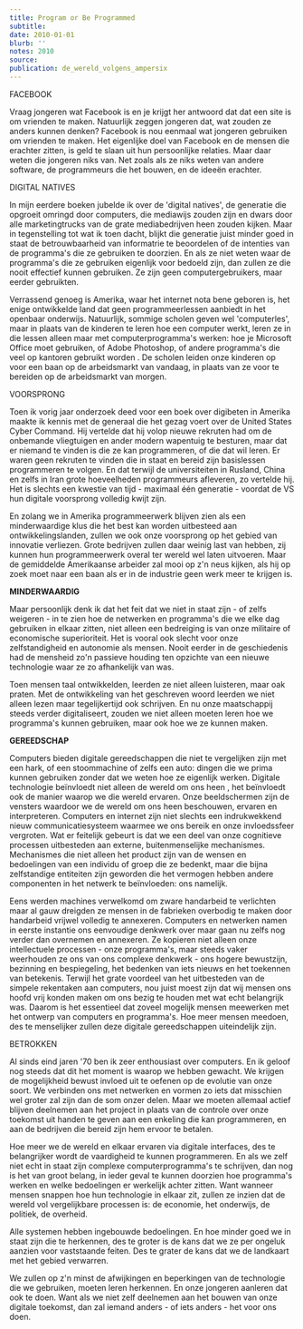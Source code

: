 ```yaml
---
title: Program or Be Programmed
subtitle:
date: 2010-01-01
blurb: ''
notes: 2010
source:
publication: de_wereld_volgens_ampersix
---
```


FACEBOOK

Vraag jongeren wat Facebook is en je krijgt her antwoord dat dat een site is om vrienden te maken. Natuurlijk zeggen jongeren dat, wat zouden ze anders kunnen denken? Facebook is nou eenmaal wat jongeren gebruiken om vrienden te maken. Het eigenlijke doel van Facebook en de mensen die erachter zitten, is geld te slaan uit hun persoonlijke relaties. Maar daar weten die jongeren niks van. Net zoals als ze niks weten van andere software, de programmeurs die het bouwen, en de ideeën erachter.

DIGITAL NATIVES

In mijn eerdere boeken jubelde ik over de 'digital natives', de generatie die opgroeit omringd door computers, die mediawijs zouden zijn en dwars door alle marketingtrucks van de grate mediabedrijven heen zouden kijken. Maar in tegenstelling tot wat ik toen dacht, blijkt die generatie juist minder goed in staat de betrouwbaarheid van informatrie te beoordelen of de intenties van de programma's die ze gebruiken te doorzien. En als ze niet weten waar de programma's die ze gebruiken eigenlijk voor bedoeld zijn, dan zullen ze die nooit effectief kunnen gebruiken. Ze zijn geen computergebruikers, maar eerder gebruikten.

Verrassend genoeg is Amerika, waar het internet nota bene geboren is, het enige ontwikkelde land dat geen programmeerlessen aanbiedt in het openbaar onderwijs. Natuurlijk, sommige scholen geven wel 'computerles', maar in plaats van de kinderen te leren hoe een computer werkt, leren ze in die lessen alleen maar met computerprogramma's werken: hoe je Microsoft Office moet gebruiken, of Adobe Photoshop, of andere programma's die veel op kantoren gebruikt worden . De scholen leiden onze kinderen op voor een baan op de arbeidsmarkt van vandaag, in plaats van ze voor te bereiden op de arbeidsmarkt van morgen.

VOORSPRONG

Toen ik vorig jaar onderzoek deed voor een boek over digibeten in Amerika maakte ik kennis met de generaal die het gezag voert over de United States Cyber Command. Hij vertelde dat hij volop nieuwe rekruten had om de onbemande vliegtuigen en ander modern wapentuig te besturen, maar dat er niemand te vinden is die ze kan programmeren, of die dat wil leren. Er waren geen rekruten te vinden die in staat en bereid zijn basislessen programmeren te volgen. En dat terwijl de universiteiten in Rusland, China en zelfs in Iran grote hoeveelheden programmeurs afleveren, zo vertelde hij. Het is slechts een kwestie van tijd - maximaal één generatie - voordat de VS hun digitale voorsprong volledig kwijt zijn.

En zolang we in Amerika programmeerwerk blijven zien als een minderwaardige klus die het best kan worden uitbesteed aan ontwikkelingslanden, zullen we ook onze voorsprong op het gebied van innovatie verliezen. Grote bedrijven zullen daar weinig last van hebben, zij kunnen hun programmeerwerk overal ter wereld wel laten uitvoeren. Maar de gemiddelde Amerikaanse arbeider zal mooi op z'n neus kijken, als hij op zoek moet naar een baan als er in de industrie geen werk meer te krijgen is.

**MINDERWAARDIG**

Maar persoonlijk denk ik dat het feit dat we niet in staat zijn - of zelfs weigeren - in te zien hoe de netwerken en programma's die we elke dag gebruiken in elkaar zitten, niet alleen een bedreiging is van onze militaire of economische superioriteit. Het is vooral ook slecht voor onze zelfstandigheid en autonomie als mensen. Nooit eerder in de geschiedenis had de mensheid zo'n passieve houding ten opzichte van een nieuwe technologie waar ze zo afhankelijk van was.

Toen mensen taal ontwikkelden, leerden ze niet alleen luisteren, maar oak praten. Met de ontwikkeling van het geschreven woord leerden we niet alleen lezen maar tegelijkertijd ook schrijven. En nu onze maatschappij steeds verder digitaliseert, zouden we niet alleen moeten leren hoe we programma's kunnen gebruiken, maar ook hoe we ze kunnen maken.

**GEREEDSCHAP**

Computers bieden digitale gereedschappen die niet te vergelijken zijn met een hark, of een stoommachine of zelfs een auto: dingen die we prima kunnen gebruiken zonder dat we weten hoe ze eigenlijk werken. Digitale technologie beïnvloedt niet alleen de wereld om ons heen , het beïnvloedt ook de manier waarop we die wereld ervaren. Onze beeldschermen zijn de vensters waardoor we de wereld om ons heen beschouwen, ervaren en interpreteren. Computers en internet zijn niet slechts een indrukwekkend nieuw communicatiesysteem waarmee we ons bereik en onze invloedssfeer vergroten. Wat er feitelijk gebeurt is dat we een deel van onze cognitieve processen uitbesteden aan externe, buitenmenselijke mechanismes. Mechanismes die niet alleen het product zijn van de wensen en bedoelingen van een individu of groep die ze bedenkt, maar die bijna zelfstandige entiteiten zijn geworden die het vermogen hebben andere componenten in het netwerk te beïnvloeden: ons namelijk.

Eens werden machines verwelkomd om zware handarbeid te verlichten maar al gauw dreigden ze mensen in de fabrieken overbodig te maken door handarbeid vrijwel volledig te annexeren. Computers en netwerken namen in eerste instantie ons eenvoudige denkwerk over maar gaan nu zelfs nog verder dan overnemen en annexeren. Ze kopieren niet alleen onze intellectuele processen - onze programma's, maar steeds vaker weerhouden ze ons van ons complexe denkwerk - ons hogere bewustzijn, bezinning en bespiegeling, het bedenken van iets nieuws en het toekennen van betekenis. Terwijl het grate voordeel van het uitbesteden van de simpele rekentaken aan computers, nou juist moest zijn dat wij mensen ons hoofd vrij konden maken om ons bezig te houden met wat echt belangrijk was. Daarom is het essentieel dat zoveel mogelijk mensen meewerken met het ontwerp van computers en programma's. Hoe meer mensen meedoen, des te menselijker zullen deze digitale gereedschappen uiteindelijk zijn.

BETROKKEN

Al sinds eind jaren '70 ben ik zeer enthousiast over computers. En ik geloof nog steeds dat dit het moment is waarop we hebben gewacht. We krijgen de mogelijkheid bewust invloed uit te oefenen op de evolutie van onze soort. We verbinden ons met netwerken en vormen zo iets dat misschien wel groter zal zijn dan de som onzer delen. Maar we moeten allemaal actief blijven deelnemen aan het project in plaats van de controle over onze toekomst uit handen te geven aan een enkeling die kan programmeren, en aan de bedrijven die bereid zijn hem ervoor te betalen.

Hoe meer we de wereld en elkaar ervaren via digitale interfaces, des te belangrijker wordt de vaardigheid te kunnen programmeren. En als we zelf niet echt in staat zijn complexe computerprogramma's te schrijven, dan nog is het van groot belang, in ieder geval te kunnen doorzien hoe programma's werken en welke bedoelingen er werkelijk achter zitten. Want wanneer mensen snappen hoe hun technologie in elkaar zit, zullen ze inzien dat de wereld vol vergelijkbare processen is: de economie, het onderwijs, de politiek, de overheid.

Alle systemen hebben ingebouwde bedoelingen. En hoe minder goed we in staat zijn die te herkennen, des te groter is de kans dat we ze per ongeluk aanzien voor vaststaande feiten. Des te grater de kans dat we de landkaart met het gebied verwarren.

We zullen op z'n minst de afwijkingen en beperkingen van de technologie die we gebruiken, moeten leren herkennen. En onze jongeren aanleren dat ook te doen. Want als we niet zelf deelnemen aan het bouwen van onze digitale toekomst, dan zal iemand anders - of iets anders - het voor ons doen.

